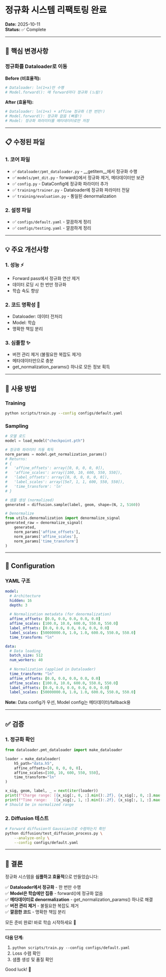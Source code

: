# 정규화 시스템 리팩토링 완료

**Date:** 2025-10-11  
**Status:** ✅ Complete

---

## 🎯 핵심 변경사항

### 정규화를 Dataloader로 이동

**Before (비효율적):**
```python
# Dataloader: ln(1+x)만 수행
# Model.forward(): 매 forward마다 정규화 (느림!)
```

**After (효율적):**
```python
# Dataloader: ln(1+x) + affine 정규화 (한 번만!)
# Model.forward(): 정규화 없음 (빠름!)
# Model: 정규화 파라미터를 메타데이터로만 저장
```

---

## 📋 수정된 파일

### 1. 코어 파일
- ✅ `dataloader/pmt_dataloader.py` - __getitem__에서 정규화 수행
- ✅ `models/pmt_dit.py` - forward()에서 정규화 제거, 메타데이터만 보관
- ✅ `config.py` - DataConfig에 정규화 파라미터 추가
- ✅ `training/trainer.py` - Dataloader에 정규화 파라미터 전달
- ✅ `training/evaluation.py` - 통일된 denormalization

### 2. 설정 파일
- ✅ `configs/default.yaml` - 깔끔하게 정리
- ✅ `configs/testing.yaml` - 깔끔하게 정리

---

## 💡 주요 개선사항

### 1. 성능 ⚡
- Forward pass에서 정규화 연산 제거
- 데이터 로딩 시 한 번만 정규화
- 학습 속도 향상

### 2. 코드 명확성 🎯
- Dataloader: 데이터 전처리
- Model: 학습
- 명확한 책임 분리

### 3. 심플함 ✨
- 버전 관리 제거 (불필요한 복잡도 제거)
- 메타데이터만으로 충분
- get_normalization_params() 하나로 모든 정보 획득

---

## 📖 사용 방법

### Training
```bash
python scripts/train.py --config configs/default.yaml
```

### Sampling
```python
# 모델 로드
model = load_model("checkpoint.pth")

# 정규화 파라미터 자동 획득
norm_params = model.get_normalization_params()
# Returns:
# {
#   'affine_offsets': array([0, 0, 0, 0, 0]),
#   'affine_scales': array([100, 10, 600, 550, 550]),
#   'label_offsets': array([0, 0, 0, 0, 0, 0]),
#   'label_scales': array([5e7, 1, 1, 600, 550, 550]),
#   'time_transform': 'ln'
# }

# 샘플 생성 (normalized)
generated = diffusion.sample(label, geom, shape=(N, 2, 5160))

# Denormalize
from utils.denormalization import denormalize_signal
generated_raw = denormalize_signal(
    generated,
    norm_params['affine_offsets'],
    norm_params['affine_scales'],
    norm_params['time_transform']
)
```

---

## 🔧 Configuration

### YAML 구조
```yaml
model:
  # Architecture
  hidden: 16
  depth: 3
  
  # Normalization metadata (for denormalization)
  affine_offsets: [0.0, 0.0, 0.0, 0.0, 0.0]
  affine_scales: [100.0, 10.0, 600.0, 550.0, 550.0]
  label_offsets: [0.0, 0.0, 0.0, 0.0, 0.0, 0.0]
  label_scales: [50000000.0, 1.0, 1.0, 600.0, 550.0, 550.0]
  time_transform: "ln"

data:
  # Data loading
  batch_size: 512
  num_workers: 40
  
  # Normalization (applied in Dataloader)
  time_transform: "ln"
  affine_offsets: [0.0, 0.0, 0.0, 0.0, 0.0]
  affine_scales: [100.0, 10.0, 600.0, 550.0, 550.0]
  label_offsets: [0.0, 0.0, 0.0, 0.0, 0.0, 0.0]
  label_scales: [50000000.0, 1.0, 1.0, 600.0, 550.0, 550.0]
```

**Note:** Data config가 우선, Model config는 메타데이터/fallback용

---

## ✅ 검증

### 1. 정규화 확인
```python
from dataloader.pmt_dataloader import make_dataloader

loader = make_dataloader(
    h5_path="data.h5",
    affine_offsets=[0, 0, 0, 0, 0],
    affine_scales=[100, 10, 600, 550, 550],
    time_transform="ln"
)

x_sig, geom, label, _ = next(iter(loader))
print(f"Charge range: [{x_sig[:, 0, :].min():.2f}, {x_sig[:, 0, :].max():.2f}]")
print(f"Time range:   [{x_sig[:, 1, :].min():.2f}, {x_sig[:, 1, :].max():.2f}]")
# Should be in normalized range
```

### 2. Diffusion 테스트
```bash
# Forward diffusion이 Gaussian으로 수렴하는지 확인
python diffusion/test_diffusion_process.py \
    --analyze-only \
    --config configs/default.yaml
```

---

## 🎉 결론

정규화 시스템을 **심플하고 효율적**으로 만들었습니다:

✅ **Dataloader에서 정규화** - 한 번만 수행  
✅ **Model은 학습에만 집중** - forward()에 정규화 없음  
✅ **메타데이터로 denormalization** - get_normalization_params() 하나로 해결  
✅ **버전 관리 제거** - 불필요한 복잡도 제거  
✅ **깔끔한 코드** - 명확한 책임 분리

모든 준비 완료! 바로 학습 시작하세요 🚀

---

**다음 단계:**
1. `python scripts/train.py --config configs/default.yaml`
2. Loss 수렴 확인
3. 샘플 생성 및 품질 확인

Good luck! 🎯

